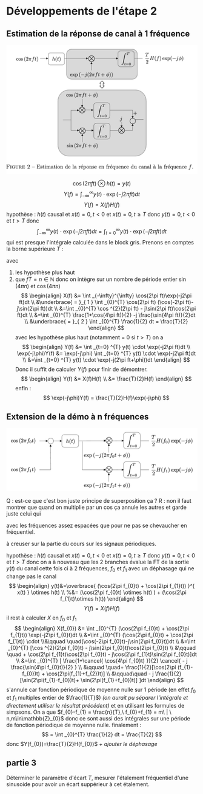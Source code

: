# Développements de l'étape 2


## Estimation de la réponse de canal à 1 fréquence


![bla](./images/image.png)

$$
\cos(2\pi ft) \otimes h(t) = y(t)
$$
$$
Y(f) = \int _{-\infty} ^{\infty} y(t) \cdot \exp(-j2\pi ft)dt
$$
$$
Y(f) = X(f)H(f)
$$
hypothèse : $h(t)$ causal et $x(t)=0, t<0$  et $x(t) = 0, t\geq T$
donc $y(t) = 0, t<0$ et $t>T$
donc 
$$\int _{-\infty} ^{\infty} y(t) \cdot \exp(-j2\pi ft)dt = \int _{t=0} ^{\infty} y(t) \cdot \exp(-j2\pi ft)dt$$
qui est presque l'intégrale calculée dans le block gris.
Prenons en comptes la borne supérieure $T$ :

avec
1. les hypothèse plus haut
2. que $fT=n \in\mathbb{N}$ donc on intègre sur un nombre de période entier $\sin(4\pi n)$ et $\cos(4\pi n)$
$$
\begin{align}
X(f) &= \int _{-\infty}^{\infty} \cos(2\pi ft)\exp(-j2\pi ft)dt \\
&\underbrace{ = }_{ 1 } \int _{0}^{T} \cos(2\pi ft) (\cos(-2\pi ft)-j\sin(2\pi ft))dt \\
&=\int _{0}^{T} \cos ^{2}(2\pi ft) - j\sin(2\pi ft)\cos(2\pi ft)dt \\
&=\int _{0}^{T} \frac{1+\cos(4\pi ft)}{2} -j \frac{\sin(4\pi ft)}{2}dt \\
&\underbrace{ = }_{ 2 } \int _{0}^{T} \frac{1}{2} dt = \frac{T}{2}
\end{align}
$$
avec les hypothèse plus haut (notamment = 0 si $t>T$) on a
$$
\begin{align}
Y(f) &= \int _{t=0} ^{T} y(t) \cdot \exp(-j2\pi ft)dt \\
\exp(-j\phi)Y(f) &= \exp(-j\phi) \int _{t=0} ^{T} y(t) \cdot \exp(-j2\pi ft)dt \\
&=\int _{t=0} ^{T} y(t) \cdot \exp(-j(2\pi ft+\phi))dt
\end{align}
$$
Donc il suffit de calculer $Y(f)$ pour finir de démontrer.
$$
\begin{align}
Y(f) &= X(f)H(f) \\
&= \frac{T}{2}H(f)
\end{align}
$$
enfin :
$$
\exp(-j\phi)Y(f) = \frac{T}{2}H(f)\exp(-j\phi)
$$


## Extension de la démo à n fréquences
![](./images/multi-frequencies-in-channel.png)

Q : est-ce que c'est bon juste principe de superposition ça ?
R : non il faut montrer que quand on multiplie par un cos ça annule les autres et garde juste celui qui 

avec les fréquences assez espacées que pour ne pas se chevaucher en fréquentiel.

à creuser sur la partie du cours sur les signaux périodiques.


hypothèse : $h(t)$ causal et $x(t)=0, t<0$  et $x(t) = 0, t\geq T$
donc $y(t) = 0, t<0$ et $t>T$
donc on a à nouveau que les 2 branches évalue la FT de la sortie $y(t)$ du canal cette fois ci à 2 fréquences, $f_{0}$ et $f_{1}$ avec un déphasage qui ne change pas le canal
$$
\begin{align}
y(t)&=\overbrace{ (\cos(2\pi f_{0}t) + \cos(2\pi f_{1}t)) }^{ x(t) } \otimes h(t) \\
%&= (\cos(2\pi f_{0}t) \otimes h(t) ) + (\cos(2\pi f_{1}t)\otimes h(t))
\end{align}
$$
$$
Y(f) = X(f)H(f)
$$
il rest à calculer $X$ en $f_{0}$ et $f_{1}$
$$
\begin{align}
X(f_{0}) &= \int _{0}^{T} (\cos(2\pi f_{0}t) + \cos(2\pi f_{1}t)) \exp(-j2\pi f_{0}t)dt \\
&=\int _{0}^{T}     (\cos(2\pi f_{0}t) + \cos(2\pi f_{1}t)) \cdot \\&\qquad \quad(\cos(-2\pi f_{0}t)-j\sin(2\pi f_{0}t))dt \\
&=\int _{0}^{T} [\cos ^{2}(2\pi f_{0}t) - j\sin(2\pi f_{0}t)\cos(2\pi f_{0}t)  \\
&\qquad \quad + \cos(2\pi f_{1}t)\cos(2\pi f_{0}t) - j\cos(2\pi f_{1}t)\sin(2\pi f_{0}t)]dt \\
&=\int _{0}^{T} [ \frac{1+\cancel{ \cos(4\pi f_{0}t) }}{2} \cancel{ - j \frac{\sin(4\pi f_{0}t)}{2} }  \\
&\qquad \quad+ \frac{1}{2}[\cos(2\pi (f_{1}-f_{0})t) + \cos(2\pi(f_{1}+f_{2})t)]  \\
&\qquad\quad - j \frac{1}{2}[\sin(2\pi(f_{1}-f_{0})t)+ \sin(2\pi(f_{1}+f_{0})t)] ]dt
\end{align}
$$
s'annule car fonction périodique de moyenne nulle sur 1 période (en effet $f_{0}$ et $f_{1}$ multiples entier de $\frac{1}{T}$) *(on aurait pu séparer l'intégrale et directement utiliser le résultat précédent)* et en utilisant les formules de simpsons.
On a que $f_{0}-f_{1} = \frac{n}{T},\ f_{0}+f_{1} = m\ | \ n,m\in\mathbb{Z}_{0}$ donc ce sont aussi des intégrales sur une période de fonction périodique de moyenne nulle.
finalement :
$$
= \int _{0}^{T} \frac{1}{2} dt = \frac{T}{2}
$$
donc $Y(f_{0})=\frac{T}{2}H(f_{0})$ *+ ajouter le déphasage*
## partie 3

Déterminer le paramètre d'écart $T$, mesurer l'étalement fréquentiel d'une sinusoide pour avoir
 un écart suppérieur à cet étalement.